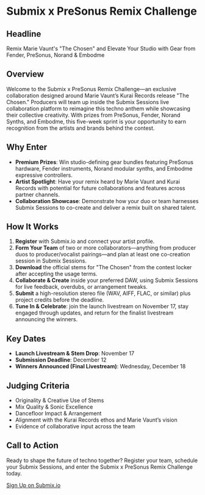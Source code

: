 # Submix x PreSonus Remix Challenge

## Headline
Remix Marie Vaunt's "The Chosen" and Elevate Your Studio with Gear from Fender, PreSonus, Norand & Embodme

## Overview
Welcome to the Submix x PreSonus Remix Challenge—an exclusive collaboration designed around Marie Vaunt’s Kurai Records release "The Chosen." Producers will team up inside the Submix Sessions live collaboration platform to reimagine this techno anthem while showcasing their collective creativity. With prizes from PreSonus, Fender, Norand Synths, and Embodme, this five-week sprint is your opportunity to earn recognition from the artists and brands behind the contest.

## Why Enter
- **Premium Prizes**: Win studio-defining gear bundles featuring PreSonus hardware, Fender instruments, Norand modular synths, and Embodme expressive controllers.
- **Artist Spotlight**: Have your remix heard by Marie Vaunt and Kurai Records with potential for future collaborations and features across partner channels.
- **Collaboration Showcase**: Demonstrate how your duo or team harnesses Submix Sessions to co-create and deliver a remix built on shared talent.

## How It Works
1. **Register** with Submix.io and connect your artist profile.
2. **Form Your Team** of two or more collaborators—anything from producer duos to producer/vocalist pairings—and plan at least one co-creation session in Submix Sessions.
3. **Download** the official stems for "The Chosen" from the contest locker after accepting the usage terms.
4. **Collaborate & Create** inside your preferred DAW, using Submix Sessions for live feedback, overdubs, or arrangement tweaks.
5. **Submit** a high-resolution stereo file (WAV, AIFF, FLAC, or similar) plus project credits before the deadline.
6. **Tune In & Celebrate**: join the launch livestream on November 17, stay engaged through updates, and return for the finalist livestream announcing the winners.

## Key Dates
- **Launch Livestream & Stem Drop**: November 17
- **Submission Deadline**: December 12
- **Winners Announced (Final Livestream)**: Wednesday, December 18

## Judging Criteria
- Originality & Creative Use of Stems
- Mix Quality & Sonic Excellence
- Dancefloor Impact & Arrangement
- Alignment with the Kurai Records ethos and Marie Vaunt’s vision
- Evidence of collaborative input across the team

## Call to Action
Ready to shape the future of techno together? Register your team, schedule your Submix Sessions, and enter the Submix x PreSonus Remix Challenge today.

[Sign Up on Submix.io](https://submix.io)
